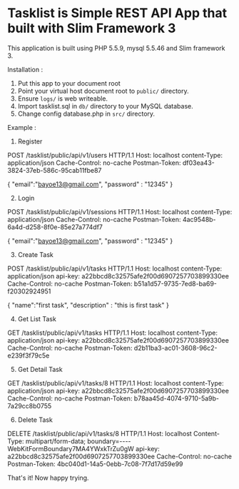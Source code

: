 # Tasklist is Simple REST API App that built with Slim Framework 3

This application is built using PHP 5.5.9, mysql 5.5.46 and Slim framework 3.

Installation :

1. Put this app to your document root
2. Point your virtual host document root to `public/` directory.
3. Ensure `logs/` is web writeable.
4. Import tasklist.sql in `db/` directory to your MySQL database.
5. Change config database.php in `src/` directory.

Example :

1. Register

POST /tasklist/public/api/v1/users HTTP/1.1
Host: localhost
content-Type: application/json
Cache-Control: no-cache
Postman-Token: df03ea43-3824-37eb-586c-95cab11fbe87

{
    "email":"bayoe13@gmail.com",
    "password" : "12345"
}


2. Login

POST /tasklist/public/api/v1/sessions HTTP/1.1
Host: localhost
content-Type: application/json
Cache-Control: no-cache
Postman-Token: 4ac9548b-6a4d-d258-8f0e-85e27a774df7

{
    "email":"bayoe13@gmail.com",
    "password" : "12345"
}


3. Create Task

POST /tasklist/public/api/v1/tasks HTTP/1.1
Host: localhost
content-Type: application/json
api-key: a22bbcd8c32575afe2f00d6907257703899330ee
Cache-Control: no-cache
Postman-Token: b51a1d57-9735-7ed8-ba69-f20302924951

{
    "name":"first task",
    "description" : "this is first task"
}


4. Get List Task

GET /tasklist/public/api/v1/tasks HTTP/1.1
Host: localhost
content-Type: application/json
api-key: a22bbcd8c32575afe2f00d6907257703899330ee
Cache-Control: no-cache
Postman-Token: d2b11ba3-ac01-3608-96c2-e239f3f79c5e


5. Get Detail Task

GET /tasklist/public/api/v1/tasks/8 HTTP/1.1
Host: localhost
content-Type: application/json
api-key: a22bbcd8c32575afe2f00d6907257703899330ee
Cache-Control: no-cache
Postman-Token: b78aa45d-4074-9710-5a9b-7a29cc8b0755


6. Delete Task

DELETE /tasklist/public/api/v1/tasks/8 HTTP/1.1
Host: localhost
Content-Type: multipart/form-data; boundary=----WebKitFormBoundary7MA4YWxkTrZu0gW
api-key: a22bbcd8c32575afe2f00d6907257703899330ee
Cache-Control: no-cache
Postman-Token: 4bc040d1-14a5-0ebb-7c08-7f7d17d59e99


That's it! Now happy trying.

